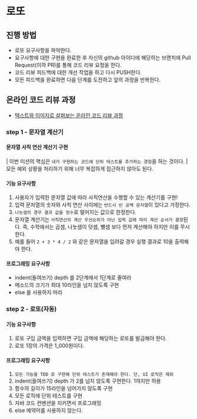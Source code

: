 # 로또
## 진행 방법
* 로또 요구사항을 파악한다.
* 요구사항에 대한 구현을 완료한 후 자신의 github 아이디에 해당하는 브랜치에 Pull Request(이하 PR)를 통해 코드 리뷰 요청을 한다.
* 코드 리뷰 피드백에 대한 개선 작업을 하고 다시 PUSH한다.
* 모든 피드백을 완료하면 다음 단계를 도전하고 앞의 과정을 반복한다.

## 온라인 코드 리뷰 과정
* [텍스트와 이미지로 살펴보는 온라인 코드 리뷰 과정](https://github.com/next-step/nextstep-docs/tree/master/codereview)

### step 1 - 문자열 계산기
#### 문자열 사칙 연산 계산기 구현
| 이번 미션의 핵심은 `내가 구현하는 코드에 단위 테스트를 추가하는 경험`을 하는 것이다.
| 모든 예외 상황을 처리하기 위해 너무 복잡하게 접근하지 않아도 된다.

#### 기능 요구사항
1. 사용자가 입력한 문자열 값에 따라 사칙연산을 수행할 수 있는 계산기를 구현!
2. 입력 문자열의 숫자와 사칙 연산 사이에는 `반드시 빈 공백 문자열`이 있다고 가정한다.
3. `나눗셈의 경우 결과 값을 정수`로 떨어지는 값으로 한정한다.
4. 문자열 계산기는 `사칙연산의 계산 우선순위가 아닌 입력 값에 따라 계산 순서가 결정`된다. 즉, 수학에서는 곱셈, 나눗셈이 덧셈, 뺄셈 보다 먼저 계산해야 하지만 이를 무시한다.
5. 예를 들어 `2 + 3 * 4 / 2` 와 같은 문자열을 입려갈 경우 실행 결과로 10을 출력해야 한다.

#### 프로그래밍 요구사항
- indent(들여쓰기) depth 를 2단계에서 1단계로 줄여라
- 메소드의 크기가 최대 10라인을 넘지 않도록 구현
- else 를 사용하지 마라

### step 2 - 로또(자동)
#### 기능 요구사항
1. 로또 구입 금액을 입력하면 구입 금액에 해당하는 로또를 발급해야 한다.
2. 로또 1장의 가격은 1_000원이다.

#### 프로그래밍 요구사항
1. `모든 기능을 TDD 로 구현해 단위 테스트가 존재해야 한다. 단, UI 로직은 제외`
2. indent(들여쓰기) depth 가 2를 넘지 않도록 구현한다. 1까지만 허용
3. 함수의 길이가 15라인을 넘어가지 않도록 구현
4. 모든 로직에 단위 테스트를 구현
5. 자바 코드 컨벤션을 지키면서 프로그래밍
6. else 예약어를 사용하지 않는다.